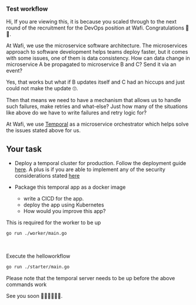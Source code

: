 ### Test workflow



Hi, If you are viewing this, it is because you scaled through to the next round of the recruitment for the  DevOps position at Wafi. Congratulations 🎉✨.

At Wafi, we use the microservice software architecture. The microservices approach to software development helps teams deploy faster, but it comes with some issues, one of them is data consistency. How can data change in microservice A be propagated to microservice B and C? Send it via an event?

Yes, that works but what if B updates itself and C had an hiccups and just could not make the update 🙄.

Then that means we need to have a mechanism that allows us to handle such failures, make retries and what-else? Just how many of the situations like above do we have to write failures and retry logic for? 

At Wafi, we use [Temporal](https://temporal.io) as a microservice orchestrator which helps solve the issues stated above for us.

## Your task

* Deploy a temporal cluster for production. Follow the deployment guide [here](https://docs.temporal.io/docs/server/production-deployment). A plus is if you are able to implement any of the security considerations stated [here](https://docs.temporal.io/docs/server/security)

* Package this temporal app as a docker image
  * write a CICD for the app.
  * deploy the app using Kubernetes
  * How would you improve this app?



This is required for the worker to be up

```bash
go run ./worker/main.go
```

​	

Execute the helloworkflow

```bash
go run ./starter/main.go
```



Please note that the temporal server needs to be up before the above commands work



See you soon 👋🏻👋🏻👋🏻.


